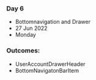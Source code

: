 ### Day 6
* Bottomnavigation and Drawer 
* 27 Jun 2022 
* Monday

### Outcomes:
* UserAccountDrawerHeader
* BottomNavigatonBarItem
